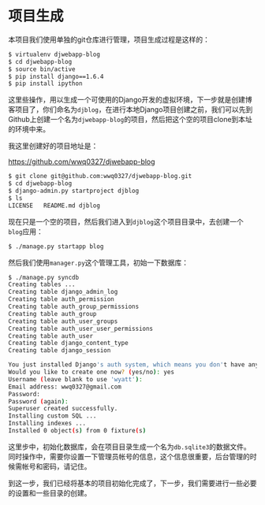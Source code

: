 项目生成
====

本项目我们使用单独的git仓库进行管理，项目生成过程是这样的：

```bash
$ virtualenv djwebapp-blog
$ cd djwebapp-blog
$ source bin/active
$ pip install django==1.6.4
$ pip install ipython
```

这里些操作，用以生成一个可使用的Django开发的虚拟环境，下一步就是创建博客项目了，你们命名为`djblog`，在进行本地Django项目创建之前，我们可以先到Github上创建一个名为`djwebapp-blog`的项目，然后把这个空的项目clone到本址的环境中来。

我这里创建好的项目地址是：

<https://github.com/wwq0327/djwebapp-blog>

```bash
$ git clone git@github.com:wwq0327/djwebapp-blog.git
$ cd djwebapp-blog                                     
$ django-admin.py startproject djblog
$ ls
LICENSE   README.md djblog
```

现在只是一个空的项目，然后我们进入到`djblog`这个项目目录中，去创建一个`blog`应用：

```bash
$ ./manage.py startapp blog
```

然后我们使用`manager.py`这个管理工具，初始一下数据库：

```bash
$ ./manage.py syncdb
Creating tables ...
Creating table django_admin_log
Creating table auth_permission
Creating table auth_group_permissions
Creating table auth_group
Creating table auth_user_groups
Creating table auth_user_user_permissions
Creating table auth_user
Creating table django_content_type
Creating table django_session

You just installed Django's auth system, which means you don't have any superusers defined.
Would you like to create one now? (yes/no): yes
Username (leave blank to use 'wyatt'):
Email address: wwq0327@gmail.com
Password:
Password (again):
Superuser created successfully.
Installing custom SQL ...
Installing indexes ...
Installed 0 object(s) from 0 fixture(s)
```

这里步中，初始化数据库，会在项目目录生成一个名为`db.sqlite3`的数据文件。同时操作中，需要你设置一下管理员帐号的信息，这个信息很重要，后台管理的时候需帐号和密码，请记住。

到这一步，我们已经将基本的项目初始化完成了，下一步，我们需要进行一些必要的设置和一些目录的创建。
